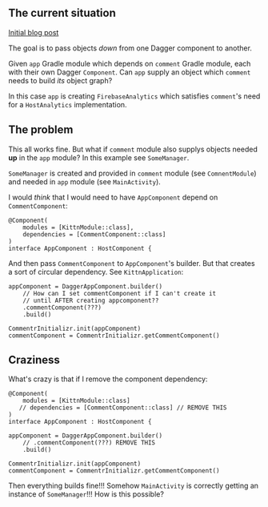 ## The current situation

[Initial blog post](https://proandroiddev.com/dagger-component-dependencies-for-library-development-e2df7ce68233)

The goal is to pass objects *down* from one Dagger component to another.

Given `app` Gradle module which depends on `comment` Gradle module, each with their own Dagger `Component`. Can `app` supply an object which `comment` needs to build *its* object graph?

In this case `app` is creating `FirebaseAnalytics` which satisfies `comment`'s need for a `HostAnalytics` implementation.

## The problem
This all works fine. But what if `comment` module also supplys objects needed **up** in the `app` module? In this example see `SomeManager`.

`SomeManager` is created and provided in `comment` module (see `ComnentModule`)
and needed in `app` module (see `MainActivity`).  

I would *think* that I would need to have `AppComponent` depend on `CommentComponent`:

```
@Component(
    modules = [KittnModule::class],
    dependencies = [CommentComponent::class]
)
interface AppComponent : HostComponent {
```

And then pass `CommentComponent` to `AppComponent`'s builder. But that creates a sort of circular dependency. See `KittnApplication`:

```
appComponent = DaggerAppComponent.builder()
    // How can I set commentComponent if I can't create it 
    // until AFTER creating appcomponent??
    .commentComponent(???)
    .build()

CommentrInitializr.init(appComponent)
commentComponent = CommentrInitializr.getCommentComponent()
```


## Craziness

What's crazy is that if I remove the component dependency:

```
@Component(
    modules = [KittnModule::class]
   // dependencies = [CommentComponent::class] // REMOVE THIS
)
interface AppComponent : HostComponent {
```

```
appComponent = DaggerAppComponent.builder()
    // .commentComponent(???) REMOVE THIS
    .build()

CommentrInitializr.init(appComponent)
commentComponent = CommentrInitializr.getCommentComponent()
```

Then everything builds fine!!! Somehow `MainActivity` is correctly getting an instance of `SomeManager`!!! How is this possible?